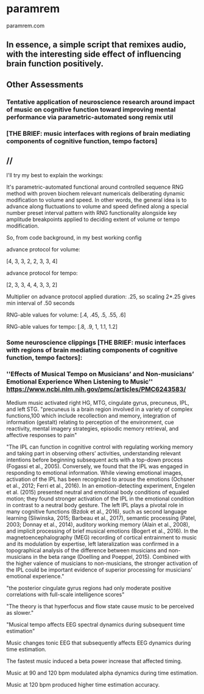 # paramrem

paramrem.com

## In essence, a simple script that remixes audio, with the interesting side effect of influencing brain function positively.

## Other Assessments 

### Tentative application of neuroscience research around impact of music on cognitive function toward improving mental performance via parametric-automated song remix util

### [THE BRIEF: music interfaces with regions of brain mediating components of cognitive function, tempo factors]


## // 

I'll try my best to explain the workings:

It's parametric-automated functional around controlled sequence RNG method with proven biochem relevant numericals deliberating dynamic modification to volume and speed. In other words, the general idea is to advance along fluctuations to volume and speed defined along a special number preset interval pattern with RNG functionality alongside key amplitude breakpoints applied to deciding extent of volume or tempo modification.

So, from code background, in my best working config

advance protocol for volume:

[4, 3, 3, 2, 2, 3, 3, 4]

advance protocol for tempo:

[2, 3, 3, 4, 4, 3, 3, 2]

Multiplier on advance protocol applied duration: .25, so scaling 2*.25 gives min interval of .50 seconds

RNG-able values for volume: [.4, .45, .5, .55, .6]

RNG-able values for tempo: [.8, .9, 1, 1.1, 1.2]



### Some neuroscience clippings [THE BRIEF: music interfaces with regions of brain mediating components of cognitive function, tempo factors]:
### ''Effects of Musical Tempo on Musicians’ and Non-musicians’ Emotional Experience When Listening to Music'' https://www.ncbi.nlm.nih.gov/pmc/articles/PMC6243583/

Medium music activated right HG, MTG, cingulate gyrus, precuneus, IPL, and left STG. "precuneus is a brain region involved in a variety of complex functions,100 which include recollection and memory, integration of information (gestalt) relating to perception of the environment, cue reactivity, mental imagery strategies, episodic memory retrieval, and affective responses to pain"

"The IPL can function in cognitive control with regulating working memory and taking part in observing others’ activities, understanding relevant intentions before beginning subsequent acts with a top-down process (Fogassi et al., 2005). Conversely, we found that the IPL was engaged in responding to emotional information. While viewing emotional images, activation of the IPL has been recognized to arouse the emotions (Ochsner et al., 2012; Ferri et al., 2016). In an emotion-detecting experiment, Engelen et al. (2015) presented neutral and emotional body conditions of equaled motion; they found stronger activation of the IPL in the emotional condition in contrast to a neutral body gesture. The left IPL plays a pivotal role in many cognitive functions (Bzdok et al., 2016), such as second language learning (Sliwinska, 2015; Barbeau et al., 2017), semantic processing (Patel, 2003; Donnay et al., 2014), auditory working memory (Alain et al., 2008), and implicit processing of brief musical emotions (Bogert et al., 2016). In the magnetoencephalography (MEG) recording of cortical entrainment to music and its modulation by expertise, left lateralization was confirmed in a topographical analysis of the difference between musicians and non-musicians in the beta range (Doelling and Poeppel, 2015). Combined with the higher valence of musicians to non-musicians, the stronger activation of the IPL could be important evidence of superior processing for musicians’ emotional experience."

"the posterior cingulate gyrus regions had only moderate positive correlations with full-scale intelligence scores"

"The theory is that hyperfocus and flow state cause music to be perceived as slower."

"Musical tempo affects EEG spectral dynamics during subsequent time estimation"

Music changes tonic EEG that subsequently affects EEG dynamics during time estimation.

The fastest music induced a beta power increase that affected timing.

Music at 90 and 120 bpm modulated alpha dynamics during time estimation.

Music at 120 bpm produced higher time estimation accuracy.
